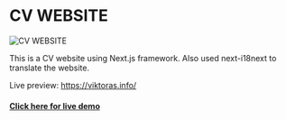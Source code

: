 # CV WEBSITE

![CV WEBSITE](http://food.internetiniusvetainiukurimas.lt/github_readme_photo/portfolio5.jpg "CV WEBSITE")

This is a CV website using Next.js framework.
Also used next-i18next to translate the website.

Live preview: https://viktoras.info/
#### <a href="https://viktoras.info/">Click here for live demo</a>
